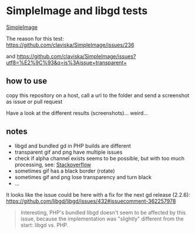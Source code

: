 # SimpleImage and libgd tests

[SimpleImage](https://github.com/claviska/SimpleImage)

The reason for this test: https://github.com/claviska/SimpleImage/issues/236

and https://github.com/claviska/SimpleImage/issues?utf8=%E2%9C%93&q=is%3Aissue+transparent+

## how to use

copy this repository on a host, call a url to the folder and send a screenshot as issue or pull request

Have a look at the different results (screenshots)... weird...

## notes

* libgd and bundled gd in PHP builds are different
* transparent gif and png have multiple issues
* check if alpha channel exists seems to be possible, but with too much processing, see: [Stackoverflow](https://stackoverflow.com/questions/5495275/how-to-check-if-an-image-has-transparency-using-gd)
* sometimes gif has a black border (rotate)
* sometimes gif and png lose transparency and turn black
* ...

It looks like the issue could be here with a fix for the next gd release (2.2.6): https://github.com/libgd/libgd/issues/432#issuecomment-362257978

> Interesting, PHP's bundled libgd doesn't seem to be affected by this issue, because the implementation was "slightly" different from the start: libgd vs. PHP.
